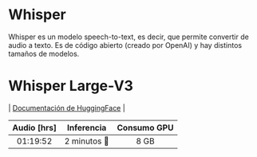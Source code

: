 # Whisper

Whisper es un modelo speech-to-text, es decir, que permite convertir de audio a texto. Es de código abierto (creado por OpenAI) y hay distintos tamaños de modelos.

# Whisper Large-V3
| [Documentación de HuggingFace](https://huggingface.co/openai/whisper-large-v3) |

| Audio [hrs] | Inferencia | Consumo GPU |
|:-:|:-:|:-:|
|01:19:52| 2 minutos 🤯| 8 GB |
